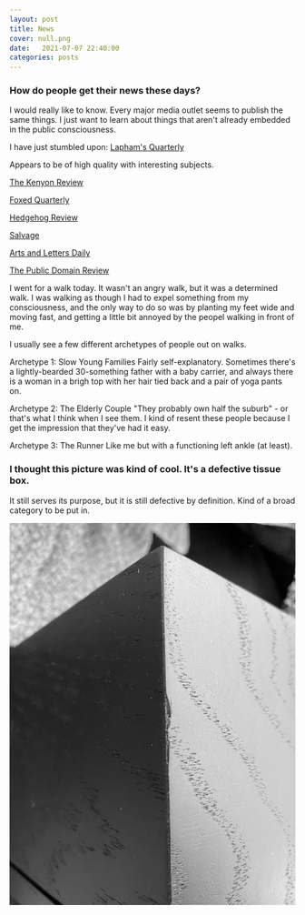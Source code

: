 ```yaml
---
layout: post
title: News
cover: null.png
date:   2021-07-07 22:40:00
categories: posts
---
```


### How do people get their news these days?

I would really like to know.  Every major media outlet seems to publish the same things. I just want to learn about things that aren't already embedded in the public consciousness. 

I have just stumbled upon:
[Lapham's Quarterly](https://www.laphamsquarterly.org/)

Appears to be of high quality with interesting subjects.


[The Kenyon Review](https://kenyonreview.org/)

[Foxed Quarterly](https://foxedquarterly.com/)

[Hedgehog Review](https://hedgehogreview.com/)

[Salvage](https://salvage.zone/)

[Arts and Letters Daily](https://aldaily.com/)

[The Public Domain Review](https://publicdomainreview.org/)


I went for a walk today. It wasn't an angry walk, but it was a determined walk. I was walking as though I had to expel something from my consciousness, and the only way to do so was by planting my feet wide and moving fast, and getting a little bit annoyed by the peopel walking in front of me.

I usually see a few different archetypes of people out on walks.

Archetype 1: Slow Young Families
Fairly self-explanatory. Sometimes there's a lightly-bearded 30-something father with a baby carrier, and always there is a woman in a brigh top with her hair tied back and a pair of yoga pants on.

Archetype 2: The Elderly Couple
"They probably own half the suburb" - or that's what I think when I see them. I kind of resent these people because I get the impression that they've had it easy. 

Archetype 3: The Runner
Like me but with a functioning left ankle (at least).


### I thought this picture was kind of cool. It's a defective tissue box.
It still serves its purpose, but it is still defective by definition. Kind of a broad category to be put in.

![waveforms](/assets/images/photographs/thumbnails/IMG_0051.jpg)